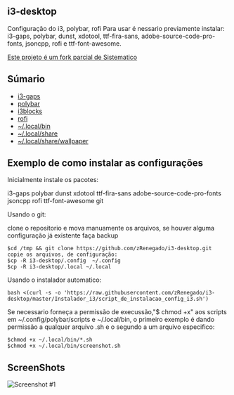 ## i3-desktop
  Configuração do i3, polybar, rofi Para usar é nessario previamente instalar: i3-gaps, polybar, dunst, xdotool, ttf-fira-sans, adobe-source-code-pro-fonts, jsoncpp, rofi e ttf-font-awesome.

[Este projeto é um fork parcial de Sistematico](https://github.com/sistematico/majestic)

## Súmario

- [i3-gaps](https://github.com/zRenegado/i3-desktop/blob/master/.config/i3/config)
- [polybar](https://github.com/zRenegado/i3-desktop/blob/master/.config/polybar/config)
- [i3blocks](https://github.com)
- [rofi](https://github.com/zRenegado/i3-desktop/blob/master/.config/rofi/config.rasi)
- [~/.local/bin](https://github.com/zRenegado/i3-desktop/tree/master/.local/bin)
- [~/.local/share](https://github.com/zRenegado/i3-desktop/tree/master/.local/share)
- [~/.local/share/wallpaper](https://github.com/zRenegado/i3-desktop/tree/master/.local/share/wallpaper)

## Exemplo de como instalar as configurações

Inicialmente instale os pacotes:

i3-gaps polybar dunst xdotool ttf-fira-sans adobe-source-code-pro-fonts jsoncpp rofi ttf-font-awesome git

Usando o git:

clone o repositorio e mova manuamente os arquivos, se houver alguma configuração já existente faça backup

	$cd /tmp && git clone https://github.com/zRenegado/i3-desktop.git
	copie os arquivos, de configuração:
	$cp -R i3-desktop/.config  ~/.config
	$cp -R i3-desktop/.local ~/.local

Usando o instalador automatico:

	bash <(curl -s -o 'https://raw.githubusercontent.com/zRenegado/i3-desktop/master/Instalador_i3/script_de_instalacao_config_i3.sh')

Se necessario forneça a permissão de execussão,"$ chmod +x" aos scripts em ~/.config/polybar/scripts e ~/.local/bin, o primeiro exemplo é dando permissão a qualquer arquivo .sh e o segundo a um arquivo especifico:

	$chmod +x ~/.local/bin/*.sh 
	$chmod +x ~/.local/bin/screenshot.sh

## ScreenShots

![Screenshot #1][screenshot1]

[screenshot1]:https://github.com/zRenegado/i3-desktop/blob/master/.Screeshot/i3.png "Screnshot #1"
